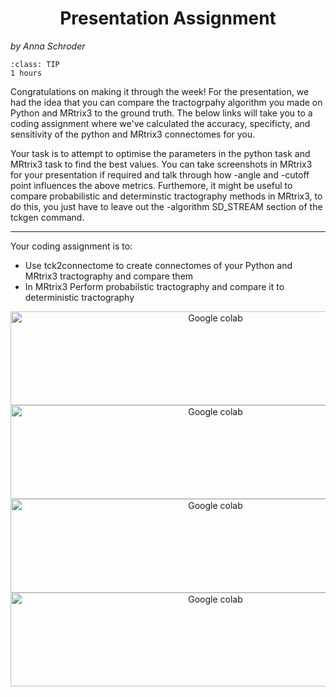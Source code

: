 # Presentation Assignment
_by Anna Schroder_


```{admonition} Estimated Time 
:class: TIP
1 hours 
```


Congratulations on making it through the week! For the presentation, we had the idea that you can compare the tractogrpahy algorithm you made on Python and MRtrix3 to the ground truth. The below links will take you to a coding assignment where we've calculated the accuracy, specificty, and sensitivity of the python and MRtrix3 connectomes for you. 

Your task is to attempt to optimise the parameters in the python task and MRtrix3 task to find the best values. You can take screenshots in MRtrix3 for your presentation if required and talk through how -angle and -cutoff point influences the above metrics. Furthemore, it might be useful to compare probabilistic and determinstic tractography methods in MRtrix3, to do this, you just have to leave out the -algorithm SD_STREAM section of the tckgen command. 


--- 

Your coding assignment is to:
* Use tck2connectome to create connectomes of your Python and MRtrix3 tractography and compare them 
* In MRtrix3 Perform probabilstic tractography and compare it to deterministic tractography 

<div class="link-container">
<a href="https://colab.research.google.com/drive/1ku-tfw8LQVxS26v5G8jMluIKpTdQCfZj?usp=sharing"><img src="../../_static/img/group1.png" alt="Google colab" style="width:640px;height:150px;"></a>
</div>

<div class="link-container">
<a href="https://colab.research.google.com/drive/1vuFnyPMho0rL2H3JJQCPt7KE-JDe7AK_?usp=sharing"><img src="../../_static/img/group2.png" alt="Google colab" style="width:640px;height:150px;"></a>
</div>

<div class="link-container">
<a href="https://colab.research.google.com/drive/14S-Kb7LUuYRVo-VaijV0QMcLZQFsiZ9r?usp=sharing"><img src="../../_static/img/group3.png" alt="Google colab" style="width:640px;height:150px;"></a>
</div>

<div class="link-container">
<a href="https://colab.research.google.com/drive/1FapApwZpgVbAeXXJuH6slGp7hFpJFPQv?usp=sharing"><img src="../../_static/img/group4.png" alt="Google colab" style="width:640px;height:150px;"></a>
</div>


<style>
  .link-container {
		text-align:center;
  		width:100%;
  }
</style>

<style>
h1 {text-align: center;}
</style>


